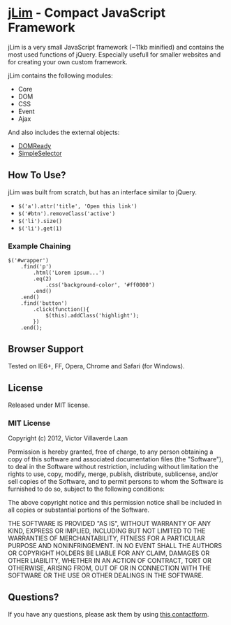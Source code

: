 [jLim](www.freelancephp.net/jlim-small-javascript-framework/) - Compact JavaScript Framework
============================================================================================

jLim is a very small JavaScript framework (~11kb minified) and contains the most used functions of jQuery.
Especially usefull for smaller websites and for creating your own custom framework.

jLim contains the following modules:

* Core
* DOM
* CSS
* Event
* Ajax

And also includes the external objects:

* [DOMReady](https://github.com/freelancephp/DOMReady)
* [SimpleSelector](https://github.com/freelancephp/SimpleSelector)


How To Use?
-----------

jLim was built from scratch, but has an interface similar to jQuery.

* `$('a').attr('title', 'Open this link')`
* `$('#btn').removeClass('active')`
* `$('li').size()`
* `$('li').get(1)`


### Example Chaining ###

    $('#wrapper')
        .find('p')
            .html('Lorem ipsum...')
            .eq(2)
				.css('background-color', '#ff0000')
			.end()
        .end()
	    .find('button')
            .click(function(){
				$(this).addClass('highlight');
            })
        .end();


Browser Support
---------------

Tested on IE6+, FF, Opera, Chrome and Safari (for Windows).


License
-------

Released under MIT license.


### MIT License ###

Copyright (c) 2012, Victor Villaverde Laan

Permission is hereby granted, free of charge, to any person obtaining a copy of this software and associated documentation files (the "Software"), to deal in the Software without restriction, including without limitation the rights to use, copy, modify, merge, publish, distribute, sublicense, and/or sell copies of the Software, and to permit persons to whom the Software is furnished to do so, subject to the following conditions:

The above copyright notice and this permission notice shall be included in all copies or substantial portions of the Software.

THE SOFTWARE IS PROVIDED "AS IS", WITHOUT WARRANTY OF ANY KIND, EXPRESS OR IMPLIED, INCLUDING BUT NOT LIMITED TO THE WARRANTIES OF MERCHANTABILITY, FITNESS FOR A PARTICULAR PURPOSE AND NONINFRINGEMENT. IN NO EVENT SHALL THE AUTHORS OR COPYRIGHT HOLDERS BE LIABLE FOR ANY CLAIM, DAMAGES OR OTHER LIABILITY, WHETHER IN AN ACTION OF CONTRACT, TORT OR OTHERWISE, ARISING FROM, OUT OF OR IN CONNECTION WITH THE SOFTWARE OR THE USE OR OTHER DEALINGS IN THE SOFTWARE.


Questions?
----------

If you have any questions, please ask them by using [this contactform](http://www.freelancephp.net/contact).
